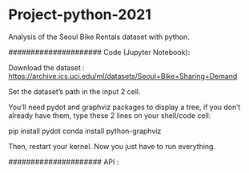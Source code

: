 # Project-python-2021
Analysis of the Seoul Bike Rentals dataset with python.

#####################
Code (Jupyter Notebook):

Download the dataset : https://archive.ics.uci.edu/ml/datasets/Seoul+Bike+Sharing+Demand

Set the dataset’s path in the input 2 cell. 

You’ll need pydot and graphviz packages to display a tree, if you don’t already have them, type these 2 lines on your shell/code cell:

pip install pydot
conda install python-graphviz

Then, restart your kernel.
Now you just have to run everything.

#####################
API :
